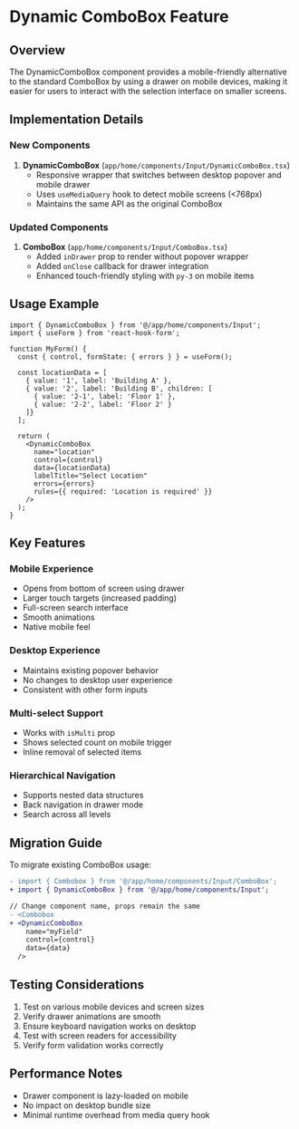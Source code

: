 # Dynamic ComboBox Feature

## Overview
The DynamicComboBox component provides a mobile-friendly alternative to the standard ComboBox by using a drawer on mobile devices, making it easier for users to interact with the selection interface on smaller screens.

## Implementation Details

### New Components
1. **DynamicComboBox** (`app/home/components/Input/DynamicComboBox.tsx`)
   - Responsive wrapper that switches between desktop popover and mobile drawer
   - Uses `useMediaQuery` hook to detect mobile screens (<768px)
   - Maintains the same API as the original ComboBox

### Updated Components
1. **ComboBox** (`app/home/components/Input/ComboBox.tsx`)
   - Added `inDrawer` prop to render without popover wrapper
   - Added `onClose` callback for drawer integration
   - Enhanced touch-friendly styling with `py-3` on mobile items

## Usage Example

```tsx
import { DynamicComboBox } from '@/app/home/components/Input';
import { useForm } from 'react-hook-form';

function MyForm() {
  const { control, formState: { errors } } = useForm();
  
  const locationData = [
    { value: '1', label: 'Building A' },
    { value: '2', label: 'Building B', children: [
      { value: '2-1', label: 'Floor 1' },
      { value: '2-2', label: 'Floor 2' }
    ]}
  ];

  return (
    <DynamicComboBox
      name="location"
      control={control}
      data={locationData}
      labelTitle="Select Location"
      errors={errors}
      rules={{ required: 'Location is required' }}
    />
  );
}
```

## Key Features

### Mobile Experience
- Opens from bottom of screen using drawer
- Larger touch targets (increased padding)
- Full-screen search interface
- Smooth animations
- Native mobile feel

### Desktop Experience
- Maintains existing popover behavior
- No changes to desktop user experience
- Consistent with other form inputs

### Multi-select Support
- Works with `isMulti` prop
- Shows selected count on mobile trigger
- Inline removal of selected items

### Hierarchical Navigation
- Supports nested data structures
- Back navigation in drawer mode
- Search across all levels

## Migration Guide

To migrate existing ComboBox usage:

```diff
- import { Combobox } from '@/app/home/components/Input/ComboBox';
+ import { DynamicComboBox } from '@/app/home/components/Input';

// Change component name, props remain the same
- <Combobox
+ <DynamicComboBox
    name="myField"
    control={control}
    data={data}
  />
```

## Testing Considerations

1. Test on various mobile devices and screen sizes
2. Verify drawer animations are smooth
3. Ensure keyboard navigation works on desktop
4. Test with screen readers for accessibility
5. Verify form validation works correctly

## Performance Notes

- Drawer component is lazy-loaded on mobile
- No impact on desktop bundle size
- Minimal runtime overhead from media query hook